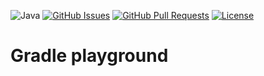 ![Java](https://img.shields.io/badge/java-orange.svg)
[![GitHub Issues](https://img.shields.io/github/issues/elmolm/gradle-playground.svg)](https://github.com/elmolm/gradle-playground/issues)
[![GitHub Pull Requests](https://img.shields.io/github/issues-pr/elmolm/gradle-playground.svg)](elmolm/gradle-playground/pulls)
[![License](https://img.shields.io/badge/license-MIT-blue.svg)](/LICENSE)


# Gradle playground
